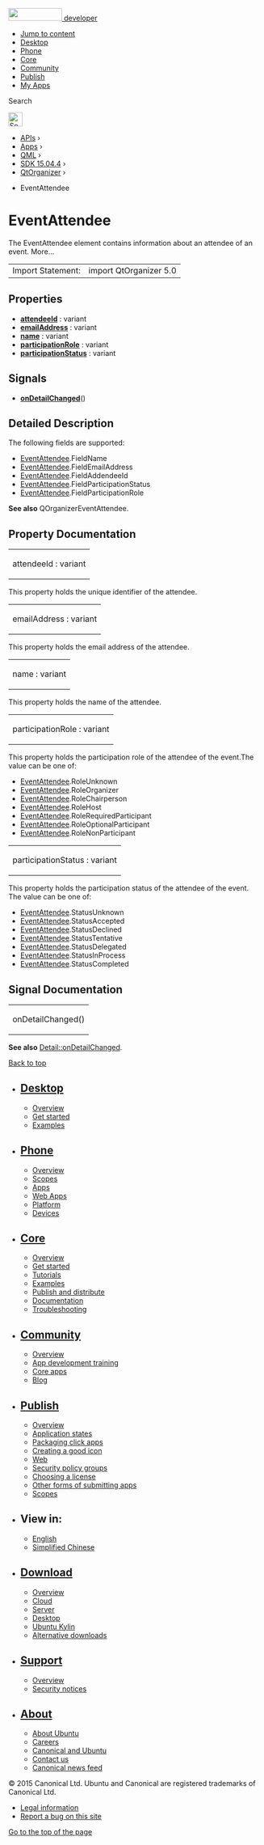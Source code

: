 <a href="https://developer.ubuntu.com/" class="logo-ubuntu"><img src="https://developer.ubuntu.com/assets/sites/ubuntu/latest/u/img/logos/logo-ubuntu-orange.svg" width="106" height="25" /> <span>developer</span></a>

-   [Jump to content](index.html#main-content)
-   [Desktop](https://developer.ubuntu.com/en/desktop/)
-   [Phone](https://developer.ubuntu.com/en/phone/)
-   [Core](https://developer.ubuntu.com/core)
-   [Community](https://developer.ubuntu.com/en/community/)
-   [Publish](https://developer.ubuntu.com/en/publish/)
-   [My Apps](https://myapps.developer.ubuntu.com/)

Search

<img src="https://developer.ubuntu.com/assets/sites/ubuntu/latest/u/img/search-white.svg" alt="Search" height="28" />

-   [APIs](../../../../index.html) ›
-   [Apps](../../../index.html) ›
-   [QML](../../index.html) ›
-   [SDK 15.04.4](../index.html) ›
-   [QtOrganizer](../QtOrganizer/index.html) ›

<!-- -->

-   EventAttendee

EventAttendee
=============

<span class="subtitle"></span>
The EventAttendee element contains information about an attendee of an event. More...

|                   |                        |
|-------------------|------------------------|
| Import Statement: | import QtOrganizer 5.0 |

<span id="properties"></span>
Properties
----------

-   ****[attendeeId](index.html#attendeeId-prop)**** : variant
-   ****[emailAddress](index.html#emailAddress-prop)**** : variant
-   ****[name](index.html#name-prop)**** : variant
-   ****[participationRole](index.html#participationRole-prop)**** : variant
-   ****[participationStatus](index.html#participationStatus-prop)**** : variant

<span id="signals"></span>
Signals
-------

-   ****[onDetailChanged](index.html#onDetailChanged-signal)****()

<span id="details"></span>
Detailed Description
--------------------

The following fields are supported:

-   [EventAttendee](index.html).FieldName
-   [EventAttendee](index.html).FieldEmailAddress
-   [EventAttendee](index.html).FieldAddendeeId
-   [EventAttendee](index.html).FieldParticipationStatus
-   [EventAttendee](index.html).FieldParticipationRole

**See also** QOrganizerEventAttendee.

Property Documentation
----------------------

<table>
<colgroup>
<col width="100%" />
</colgroup>
<tbody>
<tr class="odd">
<td><p><span id="attendeeId-prop"></span><span class="name">attendeeId</span> : <span class="type">variant</span></p></td>
</tr>
</tbody>
</table>

This property holds the unique identifier of the attendee.

<table>
<colgroup>
<col width="100%" />
</colgroup>
<tbody>
<tr class="odd">
<td><p><span id="emailAddress-prop"></span><span class="name">emailAddress</span> : <span class="type">variant</span></p></td>
</tr>
</tbody>
</table>

This property holds the email address of the attendee.

<table>
<colgroup>
<col width="100%" />
</colgroup>
<tbody>
<tr class="odd">
<td><p><span id="name-prop"></span><span class="name">name</span> : <span class="type">variant</span></p></td>
</tr>
</tbody>
</table>

This property holds the name of the attendee.

<table>
<colgroup>
<col width="100%" />
</colgroup>
<tbody>
<tr class="odd">
<td><p><span id="participationRole-prop"></span><span class="name">participationRole</span> : <span class="type">variant</span></p></td>
</tr>
</tbody>
</table>

This property holds the participation role of the attendee of the event.The value can be one of:

-   [EventAttendee](index.html).RoleUnknown
-   [EventAttendee](index.html).RoleOrganizer
-   [EventAttendee](index.html).RoleChairperson
-   [EventAttendee](index.html).RoleHost
-   [EventAttendee](index.html).RoleRequiredParticipant
-   [EventAttendee](index.html).RoleOptionalParticipant
-   [EventAttendee](index.html).RoleNonParticipant

<table>
<colgroup>
<col width="100%" />
</colgroup>
<tbody>
<tr class="odd">
<td><p><span id="participationStatus-prop"></span><span class="name">participationStatus</span> : <span class="type">variant</span></p></td>
</tr>
</tbody>
</table>

This property holds the participation status of the attendee of the event. The value can be one of:

-   [EventAttendee](index.html).StatusUnknown
-   [EventAttendee](index.html).StatusAccepted
-   [EventAttendee](index.html).StatusDeclined
-   [EventAttendee](index.html).StatusTentative
-   [EventAttendee](index.html).StatusDelegated
-   [EventAttendee](index.html).StatusInProcess
-   [EventAttendee](index.html).StatusCompleted

Signal Documentation
--------------------

<table>
<colgroup>
<col width="100%" />
</colgroup>
<tbody>
<tr class="odd">
<td><p><span id="onDetailChanged-signal"></span><span class="name">onDetailChanged</span>()</p></td>
</tr>
</tbody>
</table>

**See also** [Detail::onDetailChanged](../QtOrganizer.Detail/index.html#onDetailChanged-signal).

[Back to top](index.html#)

-   [Desktop](https://developer.ubuntu.com/en/desktop/)
    ---------------------------------------------------

    -   [Overview](https://developer.ubuntu.com/en/desktop/)
    -   [Get started](http://snapcraft.io/?utm_source=developer.ubuntu.com&utm_medium=devportal&utm_term=snaps%20snapcraft%20desktop&utm_content=menu&utm_campaign=duc_snappers)
    -   [Examples](https://github.com/ubuntu/snappy-playpen)

-   [Phone](https://developer.ubuntu.com/en/phone/)
    -----------------------------------------------

    -   [Overview](https://developer.ubuntu.com/en/phone/)
    -   [Scopes](https://developer.ubuntu.com/en/phone/scopes/)
    -   [Apps](https://developer.ubuntu.com/en/phone/apps/)
    -   [Web Apps](https://developer.ubuntu.com/en/phone/web/)
    -   [Platform](https://developer.ubuntu.com/en/phone/platform/)
    -   [Devices](https://developer.ubuntu.com/en/phone/devices/)

-   [Core](https://developer.ubuntu.com/core)
    -----------------------------------------

    -   [Overview](https://developer.ubuntu.com/core)
    -   [Get started](https://developer.ubuntu.com/core/get-started)
    -   [Tutorials](https://developer.ubuntu.com/core/tutorials)
    -   [Examples](https://developer.ubuntu.com/core/examples)
    -   [Publish and distribute](https://developer.ubuntu.com/core/publish-and-distribute)
    -   [Documentation](https://developer.ubuntu.com/core/documentation)
    -   [Troubleshooting](https://developer.ubuntu.com/core/troubleshooting)

-   [Community](https://developer.ubuntu.com/en/community/)
    -------------------------------------------------------

    -   [Overview](https://developer.ubuntu.com/en/community/)
    -   [App development training](https://developer.ubuntu.com/en/community/training/)
    -   [Core apps](https://developer.ubuntu.com/en/community/core-apps/)
    -   [Blog](https://developer.ubuntu.com/en/community/blog/)

-   [Publish](https://developer.ubuntu.com/en/publish/)
    ---------------------------------------------------

    -   [Overview](https://developer.ubuntu.com/en/publish/)
    -   [Application states](https://developer.ubuntu.com/en/publish/application-states/)
    -   [Packaging click apps](https://developer.ubuntu.com/en/publish/packaging-click-apps/)
    -   [Creating a good icon](https://developer.ubuntu.com/en/publish/creating-a-good-icon/)
    -   [Web](https://developer.ubuntu.com/en/publish/web/)
    -   [Security policy groups](https://developer.ubuntu.com/en/publish/security-policy-groups/)
    -   [Choosing a license](https://developer.ubuntu.com/en/publish/choosing-a-license/)
    -   [Other forms of submitting apps](https://developer.ubuntu.com/en/publish/other-forms-of-submitting-apps/)
    -   [Scopes](https://developer.ubuntu.com/en/publish/scopes/)

-   View in:
    --------

    -   [English](index.html "Change to language: English")
    -   [Simplified Chinese](index.html "Change to language: Simplified Chinese")

-   [Download](http://ubuntu.com/download/)
    ---------------------------------------

    -   [Overview](http://ubuntu.com/download)
    -   [Cloud](http://ubuntu.com/download/cloud)
    -   [Server](http://ubuntu.com/download/server)
    -   [Desktop](http://ubuntu.com/download/desktop)
    -   [Ubuntu Kylin](http://ubuntu.com/download/ubuntu-kylin)
    -   [Alternative downloads](http://ubuntu.com/download/alternative-downloads)

-   [Support](http://ubuntu.com/support/)
    -------------------------------------

    -   [Overview](http://ubuntu.com/support)
    -   [Security notices](http://www.ubuntu.com/usn/)

-   [About](http://ubuntu.com/about/)
    ---------------------------------

    -   [About Ubuntu](http://ubuntu.com/about/about-ubuntu)
    -   [Careers](http://www.canonical.com/careers)
    -   [Canonical and Ubuntu](http://ubuntu.com/about/canonical-and-ubuntu)
    -   [Contact us](http://ubuntu.com/about/contact-us)
    -   [Canonical news feed](http://insights.ubuntu.com/feed/)

© 2015 Canonical Ltd. Ubuntu and Canonical are registered trademarks of Canonical Ltd.

-   [Legal information](http://www.ubuntu.com/legal)
-   [Report a bug on this site](https://bugs.launchpad.net/developer-ubuntu-com/)

<span class="accessibility-aid">[Go to the top of the page](index.html#)</span>
